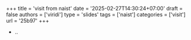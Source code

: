 +++
title = 'visit from naist'
date = '2025-02-27T14:30:24+07:00'
draft = false
authors = ['viridi']
type = 'slides'
tags = ['naist']
categories = ['visit']
url = '25b97'
+++

+ ..